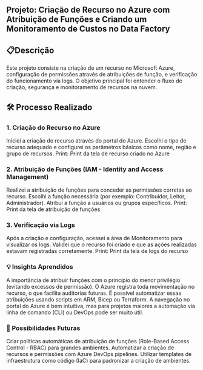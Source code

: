 ## Projeto: Criação de Recurso no Azure com Atribuição de Funções e Criando um Monitoramento de Custos no Data Factory

## 📋Descrição
Este projeto consiste na criação de um recurso no Microsoft Azure, configuração de permissões através de atribuições de função, e verificação do funcionamento via logs.
O objetivo principal foi entender o fluxo de criação, segurança e monitoramento de recursos na nuvem.

## 🛠️ Processo Realizado
### 1. Criação do Recurso no Azure
Iniciei a criação do recurso através do portal do Azure.
Escolhi o tipo de recurso adequado e configurei os parâmetros básicos como nome, região e grupo de recursos.
Print: Print da tela de recurso criado no Azure

### 2. Atribuição de Funções (IAM - Identity and Access Management)
Realizei a atribuição de funções para conceder as permissões corretas ao recurso.
Escolhi a função necessária (por exemplo: Contribuidor, Leitor, Administrador).
Atribuí a função a usuários ou grupos específicos.
Print: Print da tela de atribuição de funções

### 3. Verificação via Logs
Após a criação e configuração, acessei a área de Monitoramento para visualizar os logs.
Validei que o recurso foi criado e que as ações realizadas estavam registradas corretamente.
Print: Print da tela de logs do recurso

### 💡 Insights Aprendidos
A importância de atribuir funções com o princípio do menor privilégio (evitando excessos de permissão).
O Azure registra toda movimentação no recurso, o que facilita auditorias futuras.
É possível automatizar essas atribuições usando scripts em ARM, Bicep ou Terraform.
A navegação no portal do Azure é bem intuitiva, mas para projetos maiores a automação via linha de comando (CLI) ou DevOps pode ser muito útil.

### 🚀 Possibilidades Futuras
Criar políticas automáticas de atribuição de funções (Role-Based Access Control - RBAC) para grandes ambientes.
Automatizar a criação de recursos e permissões com Azure DevOps pipelines.
Utilizar templates de infraestrutura como código (IaC) para padronizar a criação de ambientes.
